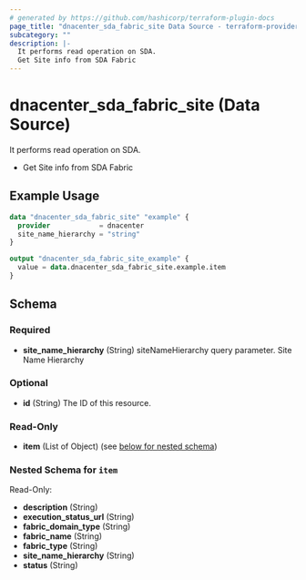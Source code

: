 ```yaml
---
# generated by https://github.com/hashicorp/terraform-plugin-docs
page_title: "dnacenter_sda_fabric_site Data Source - terraform-provider-dnacenter"
subcategory: ""
description: |-
  It performs read operation on SDA.
  Get Site info from SDA Fabric
---
```


# dnacenter_sda_fabric_site (Data Source)

It performs read operation on SDA.

- Get Site info from SDA Fabric

## Example Usage

```terraform
data "dnacenter_sda_fabric_site" "example" {
  provider            = dnacenter
  site_name_hierarchy = "string"
}

output "dnacenter_sda_fabric_site_example" {
  value = data.dnacenter_sda_fabric_site.example.item
}
```

<!-- schema generated by tfplugindocs -->
## Schema

### Required

- **site_name_hierarchy** (String) siteNameHierarchy query parameter. Site Name Hierarchy

### Optional

- **id** (String) The ID of this resource.

### Read-Only

- **item** (List of Object) (see [below for nested schema](#nestedatt--item))

<a id="nestedatt--item"></a>
### Nested Schema for `item`

Read-Only:

- **description** (String)
- **execution_status_url** (String)
- **fabric_domain_type** (String)
- **fabric_name** (String)
- **fabric_type** (String)
- **site_name_hierarchy** (String)
- **status** (String)



